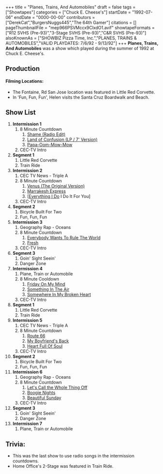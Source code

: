 +++
title = "Planes, Trains, And Automobiles"
draft = false
tags = ["Showtapes"]
categories = ["Chuck E. Cheese's"]
startDate = "1992-07-06"
endDate = "0000-00-00"
contributors = ["DerekCat","BurgersNuggs445","The 64th Gamer"]
citations = []
pageThumbnailFile = "mep966PSVMccx9ClxdO1.avif"
showtapeFormats = ["R12 SVHS (Pre-93)","3-Stage SVHS (Pre-93)","C&R SVHS (Pre-93)"]
alsoKnownAs = ["SHOWBIZ Pizza Time, Inc.","PLANES, TRAINS & AUTOMOBILES","VALID PLAYDATES: 7/6/92 - 9/13/92"]
+++
**Planes, Trains, And Automobiles** was a show which played during the summer of 1992 at Chuck E. Cheese's.

## Production

#### Filming Locations:

- The Fontaine, Rd San Jose location was featured in Little Red Corvette.
- In 'Fun, Fun, Fun', Helen visits the Santa Cruz Boardwalk and Beach.

## Show List

1.  **Intermission 1**
    1.  8 Minute Countdown
        1.  [Shame (Radio Edit)](https://en.wikipedia.org/wiki/Shame_(Evelyn_%22Champagne%22_King_song))
        2.  [Land of Confusion (LP / 7' Version)](https://en.wikipedia.org/wiki/Land_of_Confusion)
        3.  [Papa-Oom-Mow-Mow](https://en.wikipedia.org/wiki/Papa-Oom-Mow-Mow)
    2.  CEC-TV Intro
2.  **Segment 1**
    1.  Little Red Corvette
    2.  Train Ride
3.  **Intermission 2**
    1.  CEC TV News - Triple A
    2.  8 Minute Countdown
        1.  [Venus (The Original Version)](https://en.wikipedia.org/wiki/Venus_(Shocking_Blue_song))
        2.  [Marrakesh Express](https://en.wikipedia.org/wiki/Marrakesh_Express)
        3.  [[Everything I Do](https://en.wikipedia.org/wiki/(Everything_I_Do)_I_Do_It_for_You) I Do It For You]
    3.  CEC-TV Intro
4.  **Segment 2**
    1.  Bicycle Built For Two
    2.  Fun, Fun, Fun
5.  **Intermission 3**
    1.  Geography Rap - Oceans
    2.  8 Minute Countdown
        1.  [Everybody Wants To Rule The World](https://en.wikipedia.org/wiki/Everybody_Wants_to_Rule_the_World)
        2.  [Fresh](https://en.wikipedia.org/wiki/Fresh_(Kool_%26_the_Gang_song))
    3.  CEC-TV Intro
6.  **Segment 3**
    1.  Goin' Sight Seein'
    2.  Danger Zone
7.  **Intermission 4**
    1.  Plane, Train or Automobile
    2.  8 Minute Cooldown
        1.  [Friday On My Mind](https://en.wikipedia.org/wiki/Friday_on_My_Mind)
        2.  [Something In The Air](https://en.wikipedia.org/wiki/Something_in_the_Air)
        3.  [Somewhere In My Broken Heart](https://en.wikipedia.org/wiki/Somewhere_in_My_Broken_Heart)
    3.  CEC-TV Intro
8.  **Segment 1**
    1.  Little Red Corvette
    2.  Train Ride
9.  **Intermission 5**
    1.  CEC TV News - Triple A
    2.  8 Minute Countdown
        1.  [Route 66](https://en.wikipedia.org/wiki/Behind_the_Wheel)
        2.  [My Boyfriend's Back](https://en.wikipedia.org/wiki/My_Boyfriend%27s_Back_(song))
        3.  [Heart Full Of Soul](https://en.wikipedia.org/wiki/Heart_Full_of_Soul)
    3.  CEC-TV Intro
10. **Segment 2**
    1.  Bicycle Built For Two
    2.  Fun, Fun, Fun
11. **Intermission 6**
    1.  Geography Rap - Oceans
    2.  8 Minute Countdown
        1.  [Let's Call the Whole Thing Off](https://en.wikipedia.org/wiki/When_Harry_Met_Sally..._(soundtrack))
        2.  [Boogie Nights](https://en.wikipedia.org/wiki/Too_Hot_to_Handle_(Heatwave_album))
        3.  [Beautiful Sunday](https://en.wikipedia.org/wiki/Beautiful_Sunday_(song))
    3.  CEC-TV Intro
12. **Segment 3**
    1.  Goin' Sight Seein'
    2.  Danger Zone
13. **Intermission 7**
    1.  Plane, Train or Automobile

## Trivia:

- This was the last show to use radio songs in the intermission countdowns.
- Home Office's 2-Stage was featured in Train Ride.
